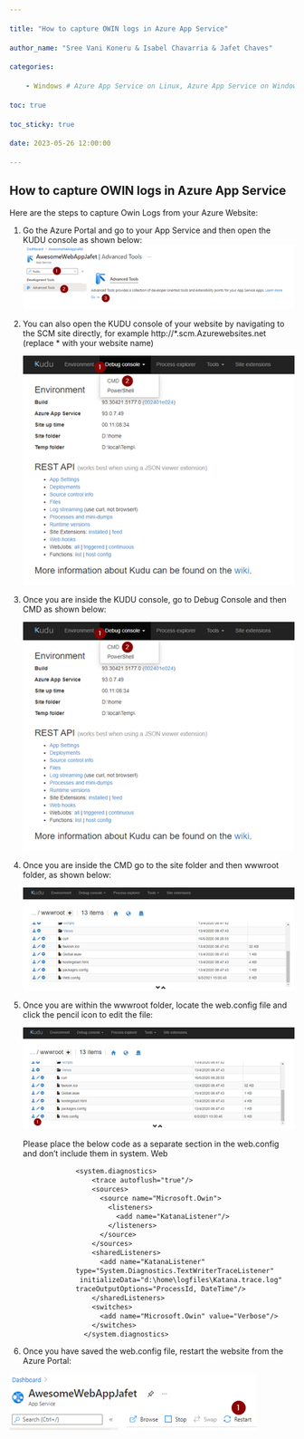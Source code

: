 ```yaml
---

title: "How to capture OWIN logs in Azure App Service"

author_name: "Sree Vani Koneru & Isabel Chavarria & Jafet Chaves"

categories:

    - Windows # Azure App Service on Linux, Azure App Service on Windows

toc: true

toc_sticky: true

date: 2023-05-26 12:00:00

---
```


## How to capture OWIN logs in Azure App Service

Here are the steps to capture Owin Logs from your Azure Website:

1. Go the Azure Portal and go to your App Service and then open the KUDU console as shown below:
![flow](/media/2021/owin/01.png)

2. You can also open the KUDU console of your website by navigating to the SCM site directly, for example http://*.scm.Azurewebsites.net (replace * with your website name) 

    ![flow](/media/2021/owin/02.png)

3. Once you are inside the KUDU console, go to Debug Console and then CMD as shown below:

    ![flow](/media/2021/owin/02.png)


4. Once you are inside the CMD go to the site folder and then wwwroot folder, as shown below:

    ![flow](/media/2021/owin/03.png)

5. Once you are within the wwwroot folder, locate the web.config file and click the pencil icon to edit the file:

    ![flow](/media/2021/owin/04.png)

    Please place the below code as a separate section in the web.config  and don’t include them in system. Web
  
                    <system.diagnostics>
                        <trace autoflush="true"/>
                        <sources>
                          <source name="Microsoft.Owin">
                            <listeners>
                              <add name="KatanaListener"/>
                            </listeners>
                          </source>
                        </sources>
                        <sharedListeners>
                          <add name="KatanaListener" 
                    type="System.Diagnostics.TextWriterTraceListener"
                     initializeData="d:\home\logfiles\Katana.trace.log"
                    traceOutputOptions="ProcessId, DateTime"/>
                        </sharedListeners>
                        <switches>
                          <add name="Microsoft.Owin" value="Verbose"/>
                        </switches>
                      </system.diagnostics> 

6. Once you have saved the web.config file, restart the website from the Azure Portal:

![flow](/media/2021/owin/05.png)
